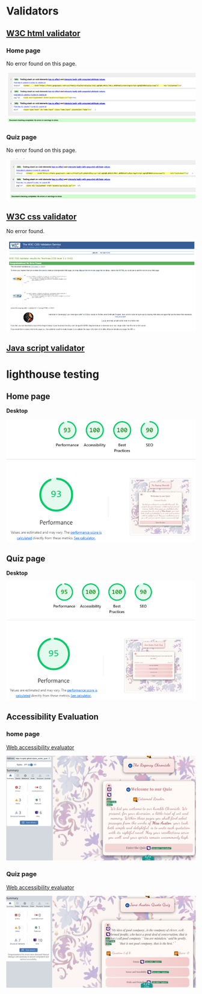 # Validators

## [W3C html validator](https://validator.w3.org/nu/#textarea)

### Home page

No error found on this page.

![screenshot of the HTML Validator](document/index-html-validator.png)


### Quiz page

No error found on this page.

![screenshot of the HTML Validator](document/quiz-html-validator.png)


## [W3C css validator](https://jigsaw.w3.org/css-validator/validator)

No error found.

![screenshot of the CSS Validator](document/css-validator.png)


## [Java script validator](https://jshint.com/)





# lighthouse testing

## Home page

**Desktop**

![Logo of the website](document/index-lighthouse.png)


## Quiz page

**Desktop**

![Logo of the website](document/quiz-lighthouse.png)

## Accessibility Evaluation

### home page

[Web accessibility evaluator](https://wave.webaim.org/report#/https://scaphix.github.io/jane_austen_quote_quiz/index.html)

![Logo of the website](document/index-wave.png)


### Quiz page

[Web accessibility evaluator](https://wave.webaim.org/report#/https://scaphix.github.io/jane_austen_quote_quiz/quiz.html)

![Logo of the website](document/quiz-wave.png)

